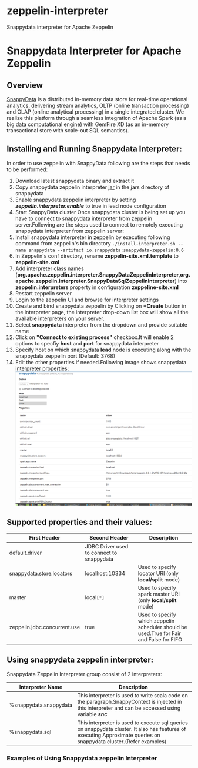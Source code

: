 # zeppelin-interpreter
Snappydata interpreter for Apache Zeppelin

# Snappydata Interpreter for Apache Zeppelin

## Overview
[SnappyData](http://snappydatainc.github.io/snappydata/) is a distributed in-memory data store for real-time operational analytics, delivering stream analytics, OLTP (online transaction processing) and OLAP (online analytical processing) in a single integrated cluster. We realize this platform through a seamless integration of Apache Spark (as a big data computational engine) with GemFire XD (as an in-memory transactional store with scale-out SQL semantics).

## Installing and Running Snappydata Interpreter:
In order to use zeppelin with SnappyData following are the steps that needs to be performed:

1. Download latest snappydata binary and extract it
2. Copy snappydata zeppelin interpreter [jar](https://github.com/SnappyDataInc/zeppelin-interpreter/releases/download/v0.6/snappydata-zeppelin-0.6.jar) in the jars directory of snappydata
3. Enable snappydata zeppelin interpreter by setting **_zeppelin.interpreter.enable_** to true in lead node configuration
4. Start SnappyData cluster
Once snappydata cluster is being set up you have to connect to snappydata interpreter from zeppelin server.Following are the steps used to connect to remotely executing snappydata interpreter from zeppelin server:
1. Install snappydata interpreter in zeppelin by executing following command from zeppelin's bin directory
`./install-interpreter.sh --name snappydata --artifact io.snappydata:snappydata-zeppelin:0.6` 
2. In Zeppelin's conf directory, rename **zeppelin-site.xml.template** to **zeppelin-site.xml**
3. Add interpreter class names (**org.apache.zeppelin.interpreter.SnappyDataZeppelinInterpreter,org.apache.zeppelin.interpreter.SnappyDataSqlZeppelinInterpreter**) into **zeppelin.interpreters** property in configuration **zeppeline-site.xml**
4. Restart zeppelin server
5. Login to the zeppelin UI and browse for interpreter settings
6. Create and bind snappydata zeppelin by Clicking on  **+Create** button in the interpreter page, the interpreter drop-down list box will show all the available interpreters on your server.
7. Select **snappydata** interpreter from the dropdown and provide suitable name
8. Click on  **"Connect to existing process"** checkbox.It will enable 2 options to specfiy **host** and **port** for snappydata interpreter
9. Specify host on which snappydata **lead** node is executing along with the snappydata zeppelin port (Default: 3768)
10. Edit the other properties if needed.Following image shows snappydata interpreter properties:
  ![Snappydata Interpreter settings](images/snappydata_interpreter_properties.png)

## Supported properties and their values:
  First Header | Second Header | Description |
  ------------ | -------------| ------------ |
  default.driver  | JDBC Driver used to connect to snappydata | 
  snappydata.store.locators   | localhost:10334  | Used to specify locator URI (only **local/split** mode)|
  master | local`[*]` | Used to specify spark master URI (only **local/split** mode)|
  zeppelin.jdbc.concurrent.use | true | Used to specify which zeppelin scheduler should be used.True for Fair and False for FIFO |

## Using snappydata zeppelin interpreter:

  Snappydata Zeppelin Interpreter group consist of 2 interpreters:

  Interpreter Name | Description |
  ---------------- | ----------- |
  %snappydata.snappydata | This interpreter is used to write scala code on the paragraph.SnappyContext is injected in this interpreter and can be accessed using variable **_snc_**
  %snappydata.sql | This interpreter is used to execute sql queries on snappydata cluster. It also has features of executing Approximate queries on snappydata cluster.(Refer examples)

### Examples of Using Snappydata zeppelin Interpreter

